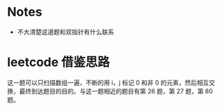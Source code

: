 # Notes 
- 不大清楚这道题和双指针有什么联系 

# leetcode 借鉴思路
这一题可以只扫描数组一遍，不断的用 i，j 标记 0 和非 0 的元素，然后相互交换，最终到达题目的目的。与这一题相近的题目有第 26 题，第 27 题，第 80 题。